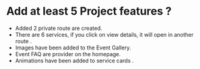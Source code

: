 # Add at least 5 Project features ?
* Added 2 private route are created.
* There are 6 services, if you click on view details, it will open in another route .
* Images have been added to the Event Gallery.
* Event FAQ are provider on the homepage.
* Animations have been added to service cards .